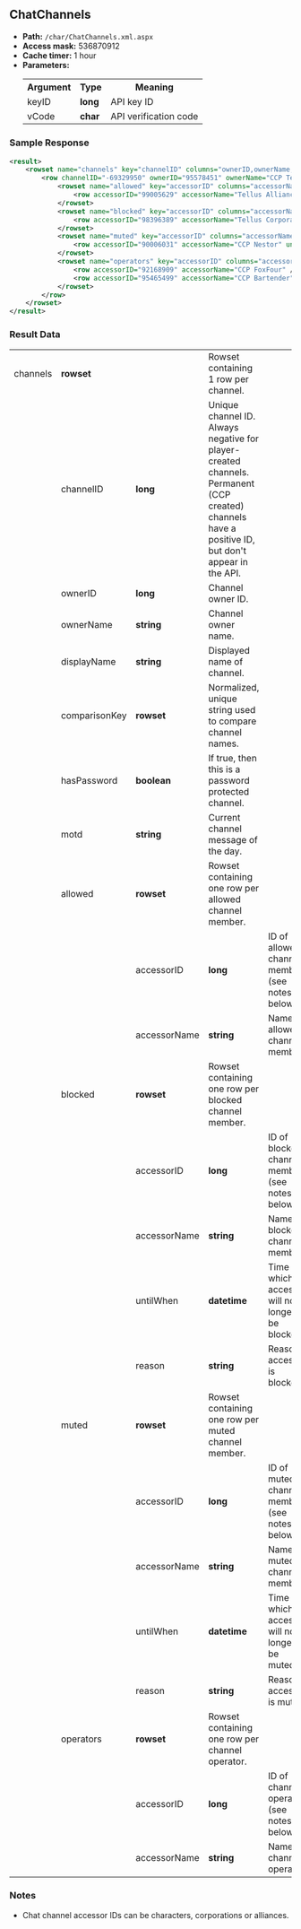 ## ChatChannels

* __Path:__ ``/char/ChatChannels.xml.aspx``
* __Access mask:__ 536870912
* __Cache timer:__ 1 hour
* __Parameters:__
    <table>
        <tbody>
            <tr>
                <th>Argument</th>
                <th>Type</th>
                <th>Meaning</th>
            </tr>
            <tr>
                <td>keyID</td>
                <td><strong>long</strong></td>
                <td>API key ID</td>
            <tr>
            <tr>
                <td>vCode</td>
                <td><strong>char</strong></td>
                <td>API verification code</td>
            <tr>
        </tbody>
    </table>

### Sample Response

```xml
<result>
    <rowset name="channels" key="channelID" columns="ownerID,ownerName,displayName,comparisonKey,hasPassword,motd">
        <row channelID="-69329950" ownerID="95578451" ownerName="CCP Tellus" displayName="Players' Haven" comparisonKey="players'haven" hasPassword="False" motd="<b>Feed pineapples to the cats!</b>">
            <rowset name="allowed" key="accessorID" columns="accessorName">
                <row accessorID="99005629" accessorName="Tellus Alliance" />
            </rowset>
            <rowset name="blocked" key="accessorID" columns="accessorName,untilWhen,reason">
                <row accessorID="98396389" accessorName="Tellus Corporation" untilWhen="0001-01-01 00:00:00" reason="" />
            </rowset>
            <rowset name="muted" key="accessorID" columns="accessorName,untilWhen,reason">
                <row accessorID="90006031" accessorName="CCP Nestor" untilWhen="2015-08-07 15:17:40" reason="Test success! You can't speak now." />
            </rowset>
            <rowset name="operators" key="accessorID" columns="accessorName">
                <row accessorID="92168909" accessorName="CCP FoxFour" />
                <row accessorID="95465499" accessorName="CCP Bartender" />
            </rowset>
        </row>
    </rowset>
</result>
```

### Result Data

<table>
    <tbody>
        <tr>
            <td>channels</td>
            <td><strong>rowset</strong></td>
            <td></td>
            <td>Rowset containing 1 row per channel.</td>
            <td></td>
        </tr>
        <tr>
            <td></td>
            <td>channelID</td>
            <td nowrap><strong>long</strong></td>
            <td>Unique channel ID.  Always negative for player-created channels.  Permanent (CCP created) channels have a positive ID, but don't appear in the API.</td>
            <td></td>
        </tr>
        <tr>
            <td></td>
            <td>ownerID</td>
            <td><strong>long</strong></td>
            <td>Channel owner ID.</td>
            <td></td>
        </tr>
        <tr>
            <td></td>
            <td>ownerName</td>
            <td><strong>string</strong></td>
            <td>Channel owner name.</td>
            <td></td>
        </tr>
        <tr>
            <td></td>
            <td>displayName</td>
            <td><strong>string</strong></td>
            <td>Displayed name of channel.</td>
            <td></td>
        </tr>
        <tr>
            <td></td>
            <td>comparisonKey</td>
            <td><strong>rowset</strong></td>
            <td>Normalized, unique string used to compare channel names.</td>
            <td></td>
        </tr>
        <tr>
            <td></td>
            <td>hasPassword</td>
            <td><strong>boolean</strong></td>
            <td>If true, then this is a password protected channel.</td>
            <td></td>
        </tr>
        <tr>
            <td></td>
            <td>motd</td>
            <td><strong>string</strong></td>
            <td>Current channel message of the day.</td>
            <td></td>
        </tr>
        <tr>
            <td></td>
            <td>allowed</td>
            <td><strong>rowset</strong></td>
            <td>Rowset containing one row per allowed channel member.</td>
            <td></td>
        </tr>
        <tr>
            <td></td>
            <td></td>
            <td>accessorID</td>
            <td><strong>long</strong></td>
            <td>ID of allowed channel member (see notes below).</td>
        </tr>
        <tr>
            <td></td>
            <td></td>
            <td>accessorName</td>
            <td><strong>string</strong></td>
            <td>Name of allowed channel member.</td>
        </tr>
        <tr>
            <td></td>
            <td>blocked</td>
            <td><strong>rowset</strong></td>
            <td>Rowset containing one row per blocked channel member.</td>
            <td></td>
        </tr>
        <tr>
            <td></td>
            <td></td>
            <td>accessorID</td>
            <td><strong>long</strong></td>
            <td>ID of blocked channel member (see notes below).</td>
        </tr>
        <tr>
            <td></td>
            <td></td>
            <td>accessorName</td>
            <td><strong>string</strong></td>
            <td>Name of blocked channel member.</td>
        </tr>
        <tr>
            <td></td>
            <td></td>
            <td>untilWhen</td>
            <td><strong>datetime</strong></td>
            <td>Time at which accessor will no longer be blocked.</td>
        </tr>
        <tr>
            <td></td>
            <td></td>
            <td>reason</td>
            <td><strong>string</strong></td>
            <td>Reason accessor is blocked.</td>
        </tr>
        <tr>
            <td></td>
            <td>muted</td>
            <td><strong>rowset</strong></td>
            <td>Rowset containing one row per muted channel member.</td>
            <td></td>
        </tr>
        <tr>
            <td></td>
            <td></td>
            <td>accessorID</td>
            <td><strong>long</strong></td>
            <td>ID of muted channel member (see notes below).</td>
        </tr>
        <tr>
            <td></td>
            <td></td>
            <td>accessorName</td>
            <td><strong>string</strong></td>
            <td>Name of muted channel member.</td>
        </tr>
        <tr>
            <td></td>
            <td></td>
            <td>untilWhen</td>
            <td><strong>datetime</strong></td>
            <td>Time at which accessor will no longer be muted.</td>
        </tr>
        <tr>
            <td></td>
            <td></td>
            <td>reason</td>
            <td><strong>string</strong></td>
            <td>Reason accessor is muted.</td>
        </tr>
        <tr>
            <td></td>
            <td>operators</td>
            <td><strong>rowset</strong></td>
            <td>Rowset containing one row per channel operator.</td>
            <td></td>
        </tr>
        <tr>
            <td></td>
            <td></td>
            <td>accessorID</td>
            <td><strong>long</strong></td>
            <td>ID of channel operator (see notes below).</td>
        </tr>
        <tr>
            <td></td>
            <td></td>
            <td>accessorName</td>
            <td><strong>string</strong></td>
            <td>Name of channel operator.</td>
        </tr>
    </tbody>
</table>

### Notes

* Chat channel accessor IDs can be characters, corporations or alliances.
